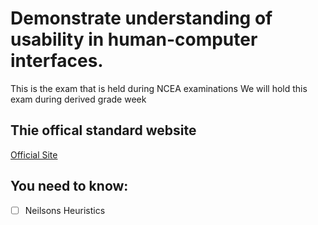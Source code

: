 # Demonstrate understanding of usability in human-computer interfaces.

This is the exam that is held during NCEA examinations
We will hold this exam during derived grade week

## Thie offical standard website
[Official Site](https://ncea.education.govt.nz/technology/digital-technologies/1/3?view=standard)

## You need to know:
- [ ] Neilsons Heuristics

